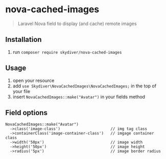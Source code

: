 # nova-cached-images
> Laravel Nova field to display (and cache) remote images


## Installation
1. run `composer require skydiver/nova-cached-images`


## Usage
1. open your resource
2. add `use Skydiver\NovaCachedImages\NovaCachedImages;` in the top of your file
3. insert `NovaCachedImages::make("Avatar")` in your fields method


## Field options
```
NovaCachedImages::make("Avatar")
  ->class('image-class')                      // img tag class
  ->containerClass('image-container-class')   // imgage container class
  ->width('50px')                             // image width 
  ->height('50px')                            // image height
  ->radius('5px')                             // image border radius
```
